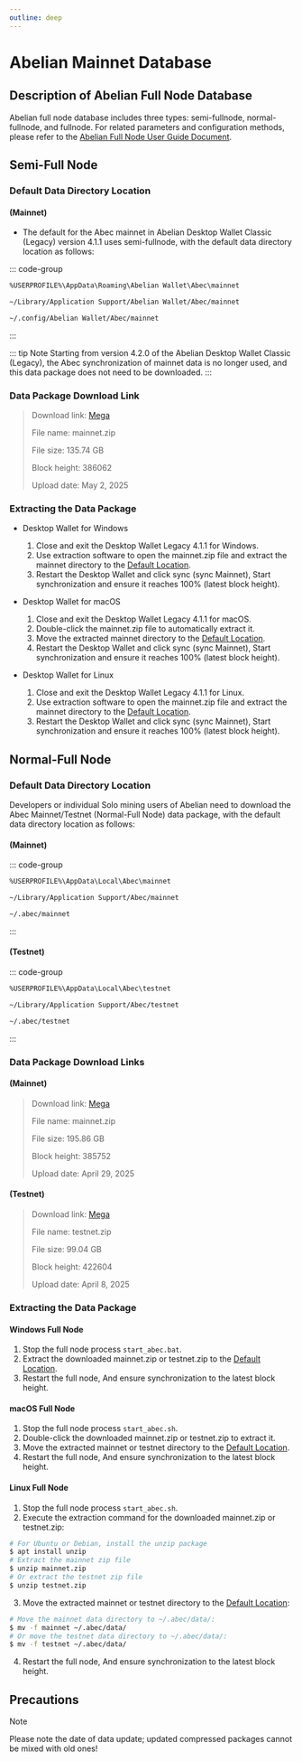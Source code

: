 ```yaml
---
outline: deep
---
```


# Abelian Mainnet Database

## Description of Abelian Full Node Database

Abelian full node database includes three types: semi-fullnode, normal-fullnode, and fullnode. For related parameters and configuration methods, please refer to the [Abelian Full Node User Guide Document](/guide/cli-full-node#_2-configuration-abec).

## Semi-Full Node

### Default Data Directory Location

#### (Mainnet)

- The default for the Abec mainnet in Abelian Desktop Wallet Classic (Legacy) version 4.1.1 uses semi-fullnode, with the default data directory location as follows:

::: code-group

```txt [Windows]
%USERPROFILE%\AppData\Roaming\Abelian Wallet\Abec\mainnet
```

```txt [MacOS]
~/Library/Application Support/Abelian Wallet/Abec/mainnet
```

```txt [Linux]
~/.config/Abelian Wallet/Abec/mainnet
```
:::

::: tip Note
Starting from version 4.2.0 of the Abelian Desktop Wallet Classic (Legacy), the Abec synchronization of mainnet data is no longer used, and this data package does not need to be downloaded.
:::

### Data Package Download Link

> Download link: [Mega](https://mega.nz/file/wikgSJiR#I6mFgg5dax_RSQrR9q6TpxF5OmkkVrmFkg76LvcXp-8)
> 
> File name: mainnet.zip
> 
> File size: 135.74 GB
> 
> Block height: 386062
> 
> Upload date: May 2, 2025

### Extracting the Data Package

- Desktop Wallet for Windows
  1. Close and exit the Desktop Wallet Legacy 4.1.1 for Windows.
  2. Use extraction software to open the mainnet.zip file and extract the mainnet directory to the [Default Location](#default-data-directory-location).
  3. Restart the Desktop Wallet and click sync (sync Mainnet), Start synchronization and ensure it reaches 100% (latest block height).

- Desktop Wallet for macOS
  1. Close and exit the Desktop Wallet Legacy 4.1.1 for macOS.
  2. Double-click the mainnet.zip file to automatically extract it.
  3. Move the extracted mainnet directory to the [Default Location](#default-data-directory-location).
  4. Restart the Desktop Wallet and click sync (sync Mainnet), Start synchronization and ensure it reaches 100% (latest block height).

- Desktop Wallet for Linux
  1. Close and exit the Desktop Wallet Legacy 4.1.1 for Linux.
  2. Use extraction software to open the mainnet.zip file and extract the mainnet directory to the [Default Location](#default-data-directory-location).
  3. Restart the Desktop Wallet and click sync (sync Mainnet), Start synchronization and ensure it reaches 100% (latest block height).

## Normal-Full Node

### Default Data Directory Location

Developers or individual Solo mining users of Abelian need to download the Abec Mainnet/Testnet (Normal-Full Node) data package, with the default data directory location as follows:

#### (Mainnet)
::: code-group

```txt [Windows]
%USERPROFILE%\AppData\Local\Abec\mainnet
```

```txt [MacOS]
~/Library/Application Support/Abec/mainnet
```

```txt [Linux]
~/.abec/mainnet
```
:::

#### (Testnet)

::: code-group

```txt [Windows]
%USERPROFILE%\AppData\Local\Abec\testnet
```

```txt [MacOS]
~/Library/Application Support/Abec/testnet
```

```txt [Linux]
~/.abec/testnet
```
:::

### Data Package Download Links

#### (Mainnet)

> Download link: [Mega](https://mega.nz/file/wydjFZxL#aVfZjBWQlYEnwiLkC4N95WOH60cbML-kEpKVZzZdjFY)
> 
> File name: mainnet.zip
> 
> File size: 195.86 GB
> 
> Block height: 385752
> 
> Upload date: April 29, 2025

#### (Testnet)

> Download link: [Mega](https://mega.nz/file/Yvs0VDAL#UfIcwgB37sEMT31rjVZCZVZSj_5eKAYmaKalnd2sMrI)
> 
> File name: testnet.zip
> 
> File size: 99.04 GB
>
> Block height: 422604
>
> Upload date: April 8, 2025

### Extracting the Data Package

#### Windows Full Node

1. Stop the full node process `start_abec.bat`.
2. Extract the downloaded mainnet.zip or testnet.zip to the  [Default Location](#default-data-directory-location-1).
3. Restart the full node, And ensure synchronization to the latest block height.

#### macOS Full Node

1. Stop the full node process `start_abec.sh`.
2. Double-click the downloaded mainnet.zip or testnet.zip to extract it.
3. Move the extracted mainnet or testnet directory to the  [Default Location](#default-data-directory-location-1).
4. Restart the full node, And ensure synchronization to the latest block height.

#### Linux Full Node

1. Stop the full node process `start_abec.sh`.
2. Execute the extraction command for the downloaded mainnet.zip or testnet.zip:

```bash
# For Ubuntu or Debian, install the unzip package
$ apt install unzip
# Extract the mainnet zip file
$ unzip mainnet.zip
# Or extract the testnet zip file
$ unzip testnet.zip
```

3. Move the extracted mainnet or testnet directory to the  [Default Location](#default-data-directory-location-1):
```bash
# Move the mainnet data directory to ~/.abec/data/:
$ mv -f mainnet ~/.abec/data/
# Or move the testnet data directory to ~/.abec/data/:
$ mv -f testnet ~/.abec/data/
```

4. Restart the full node, And ensure synchronization to the latest block height.

## Precautions

> [!NOTE]
> Please note the date of data update; updated compressed packages cannot be mixed with old ones!
